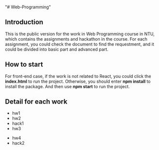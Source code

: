 "# Web-Programming"

## Introduction

This is the public version for the work in Web Programming course in NTU, which contains the assignments and hackathon in the course. For each assignment, you could check the document to find the requestment, and it could be divided into basic part and advanced part.

## How to start

For front-end case, if the work is not related to React, you could click the **index.html** to run the project. Otherwise, you should enter **npm install** to install the package. And then use **npm start** to run the project.

## Detail for each work

- hw1
- hw2
- hack1
- hw3

* hw4
* hack2
